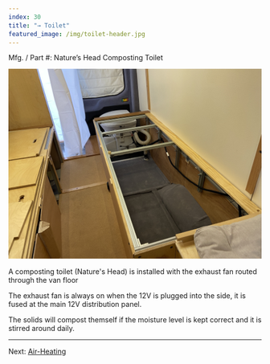 ```yaml
---
index: 30
title: "→ Toilet"
featured_image: /img/toilet-header.jpg
---
```


Mfg. / Part #: Nature’s Head Composting Toilet

![toilet-header](img/toilet-header.jpg)

A composting toilet (Nature's Head) is installed with the exhaust fan routed through the van floor 

The exhaust fan is always on when the 12V is plugged into the side, it is fused at the main 12V distribution panel.

The solids will compost themself if the moisture level is kept correct and it is stirred around daily. 

---

Next: [Air-Heating](Air-Heating.md)